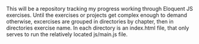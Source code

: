 This will be a repository tracking my progress working through Eloquent JS exercises. Until the exercises or projects get complex enough to demand otherwise, excercises are grouped in directories by chapter, then in directories exercise name. In each directory is an index.html file, that only serves to run the relatively located js/main.js file.
